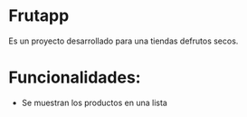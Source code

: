 Frutapp
===
Es un proyecto desarrollado para una tiendas
defrutos secos.

Funcionalidades:
====
* Se muestran los productos en una lista